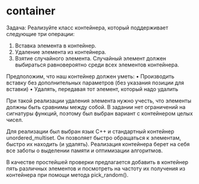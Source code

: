 # container

Задача:
Реализуйте класс контейнера, который поддерживает следующие три операции:
1) Вставка элемента в контейнер.
2) Удаление элемента из контейнера.
3) Взятие случайного элемента. Случайный элемент должен выбираться равновероятно среди всех элементов контейнера.

Предположим, что наш контейнер должен уметь:
• Производить вставку без дополнительных параметров (без указания позиции для вставки)
• Удалять, передавая тот элемент, который надо удалить

При такой реализации удаления элемента нужно учесть, что элементы должны быть сравнимы между собой. В задании нет ограничений на сигнатуры функций, поэтому был выбран вариант с контейнером целых чисел.

Для реализации был выбран язык C++ и стандартный контейнер unordered_multiset. Он позволяет быстро обращаться к элементам, быстро их находить (и удалять). Реализация контейнера берет на себя все заботы о выделении памяти и оптимизации алгоритмов.

В качестве простейшей проверки предлагается добавить в контейнер пять различных элементов и посмотреть на частоту их получения из контейнера при помощи метода pick_random(). 
